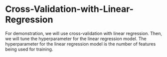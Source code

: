 # Cross-Validation-with-Linear-Regression

For demonstration, we will use cross-validation with linear regression. Then, we will tune the hyperparameter for the linear regression model. The hyperparameter for the linear regression model is the number of features being used for training.
